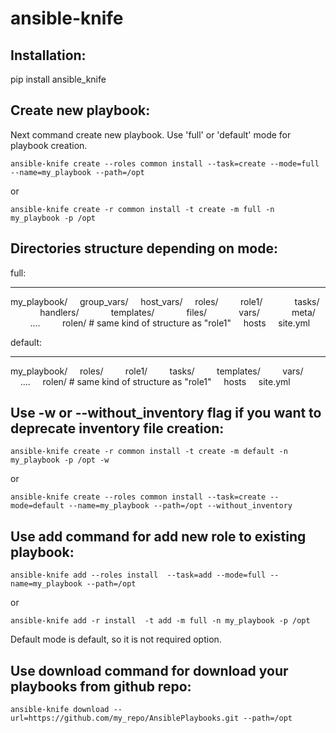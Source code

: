 ansible-knife
=============

Installation:
----------

pip install ansible_knife

Create new playbook:
-------------------

Next command create new playbook. Use 'full' or 'default' mode for playbook creation.

`ansible-knife create --roles common install --task=create --mode=full --name=my_playbook --path=/opt`

or

`ansible-knife create -r common install -t create -m full -n my_playbook -p /opt`

Directories structure depending on mode:
----------------------------------------

full:
___
my_playbook/
&nbsp;&nbsp;&nbsp;&nbsp;group_vars/
&nbsp;&nbsp;&nbsp;&nbsp;host_vars/
&nbsp;&nbsp;&nbsp;&nbsp;roles/
&nbsp;&nbsp;&nbsp;&nbsp;&nbsp;&nbsp;&nbsp;&nbsp;role1/
&nbsp;&nbsp;&nbsp;&nbsp;&nbsp;&nbsp;&nbsp;&nbsp;&nbsp;&nbsp;&nbsp;&nbsp;tasks/ 
&nbsp;&nbsp;&nbsp;&nbsp;&nbsp;&nbsp;&nbsp;&nbsp;&nbsp;&nbsp;&nbsp;&nbsp;handlers/
&nbsp;&nbsp;&nbsp;&nbsp;&nbsp;&nbsp;&nbsp;&nbsp;&nbsp;&nbsp;&nbsp;&nbsp;templates/
&nbsp;&nbsp;&nbsp;&nbsp;&nbsp;&nbsp;&nbsp;&nbsp;&nbsp;&nbsp;&nbsp;&nbsp;files/
&nbsp;&nbsp;&nbsp;&nbsp;&nbsp;&nbsp;&nbsp;&nbsp;&nbsp;&nbsp;&nbsp;&nbsp;vars/
&nbsp;&nbsp;&nbsp;&nbsp;&nbsp;&nbsp;&nbsp;&nbsp;&nbsp;&nbsp;&nbsp;&nbsp;meta/
&nbsp;&nbsp;&nbsp;&nbsp;&nbsp;&nbsp;&nbsp;&nbsp;....
&nbsp;&nbsp;&nbsp;&nbsp;&nbsp;&nbsp;&nbsp;&nbsp;rolen/ # same kind of structure as "role1"
&nbsp;&nbsp;&nbsp;&nbsp;hosts
&nbsp;&nbsp;&nbsp;&nbsp;site.yml
           
default:
___
my_playbook/
&nbsp;&nbsp;&nbsp;&nbsp;roles/
&nbsp;&nbsp;&nbsp;&nbsp;&nbsp;&nbsp;&nbsp;&nbsp;role1/
&nbsp;&nbsp;&nbsp;&nbsp;&nbsp;&nbsp;&nbsp;&nbsp;tasks/ 
&nbsp;&nbsp;&nbsp;&nbsp;&nbsp;&nbsp;&nbsp;&nbsp;templates/
&nbsp;&nbsp;&nbsp;&nbsp;&nbsp;&nbsp;&nbsp;&nbsp;vars/
&nbsp;&nbsp;&nbsp;&nbsp;....
&nbsp;&nbsp;&nbsp;&nbsp;rolen/ # same kind of structure as "role1"
&nbsp;&nbsp;&nbsp;&nbsp;hosts
&nbsp;&nbsp;&nbsp;&nbsp;site.yml
           
Use -w or --without_inventory flag if you want to deprecate inventory file creation:
---------------

`ansible-knife create -r common install -t create -m default -n my_playbook -p /opt -w`    

or

`ansible-knife create --roles common install --task=create --mode=default --name=my_playbook --path=/opt --without_inventory`


Use add command for add new role to existing playbook:
--------------------

`ansible-knife add --roles install  --task=add --mode=full --name=my_playbook --path=/opt`

or

`ansible-knife add -r install  -t add -m full -n my_playbook -p /opt`


Default mode is default, so it is not required option.


Use download command for download your playbooks from github repo:
------------------

`ansible-knife download --url=https://github.com/my_repo/AnsiblePlaybooks.git --path=/opt`
